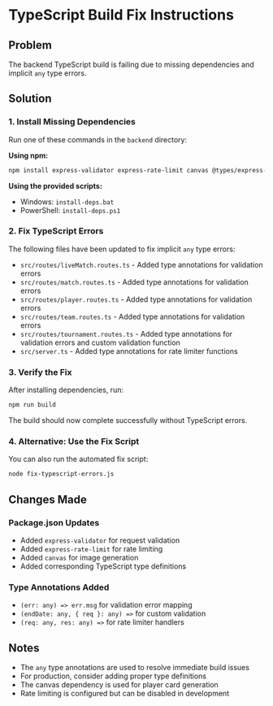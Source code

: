 # TypeScript Build Fix Instructions

## Problem
The backend TypeScript build is failing due to missing dependencies and implicit `any` type errors.

## Solution

### 1. Install Missing Dependencies
Run one of these commands in the `backend` directory:

**Using npm:**
```bash
npm install express-validator express-rate-limit canvas @types/express-validator @types/express-rate-limit
```

**Using the provided scripts:**
- Windows: `install-deps.bat`
- PowerShell: `install-deps.ps1`

### 2. Fix TypeScript Errors
The following files have been updated to fix implicit `any` type errors:

- `src/routes/liveMatch.routes.ts` - Added type annotations for validation errors
- `src/routes/match.routes.ts` - Added type annotations for validation errors  
- `src/routes/player.routes.ts` - Added type annotations for validation errors
- `src/routes/team.routes.ts` - Added type annotations for validation errors
- `src/routes/tournament.routes.ts` - Added type annotations for validation errors and custom validation function
- `src/server.ts` - Added type annotations for rate limiter functions

### 3. Verify the Fix
After installing dependencies, run:
```bash
npm run build
```

The build should now complete successfully without TypeScript errors.

### 4. Alternative: Use the Fix Script
You can also run the automated fix script:
```bash
node fix-typescript-errors.js
```

## Changes Made

### Package.json Updates
- Added `express-validator` for request validation
- Added `express-rate-limit` for rate limiting
- Added `canvas` for image generation
- Added corresponding TypeScript type definitions

### Type Annotations Added
- `(err: any) => err.msg` for validation error mapping
- `(endDate: any, { req }: any) =>` for custom validation
- `(req: any, res: any) =>` for rate limiter handlers

## Notes
- The `any` type annotations are used to resolve immediate build issues
- For production, consider adding proper type definitions
- The canvas dependency is used for player card generation
- Rate limiting is configured but can be disabled in development 